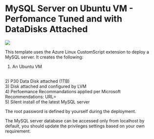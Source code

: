 # MySQL Server on Ubuntu VM - Perfomance Tuned and with DataDisks Attached

<a href="https://portal.azure.com/#create/Microsoft.Template/uri/https%3A%2F%2Fraw.githubusercontent.com%2FMicrosoftCoEX%2Fazure-templates%2Fmaster%2FMySQLVM-Template%2Fazuredeploy.json" target="_blank"><img src="http://azuredeploy.net/deploybutton.png"/></a>

This template uses the Azure Linux CustomScript extension to deploy a MySQL server. 
It creates the following:
<br/>
1) An Ubuntu VM
<br/>
2) P30 Data Disk attached (1TB)
<br/>
3) Disk attached and configured by LVM
<br/>
4) Perfoemance Recommandations applied per Microsoft Recommendations: URL=
<br/>
5) Silent install of the latest MySQL server

The root password is defined by yourself during the deployment.

The MySQL server database can be accessed only from localhost by default, you should update the privileges settings based on your own requirement.
